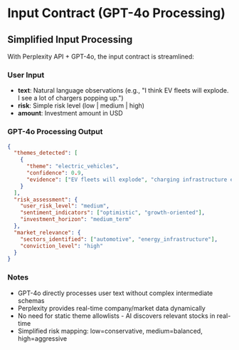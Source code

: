 # Input Contract (GPT-4o Processing)

## Simplified Input Processing

With Perplexity API + GPT-4o, the input contract is streamlined:

### User Input
- **text**: Natural language observations (e.g., "I think EV fleets will explode. I see a lot of chargers popping up.")
- **risk**: Simple risk level (low | medium | high)  
- **amount**: Investment amount in USD

### GPT-4o Processing Output
```json
{
  "themes_detected": [
    {
      "theme": "electric_vehicles",
      "confidence": 0.9,
      "evidence": ["EV fleets will explode", "charging infrastructure expansion"]
    }
  ],
  "risk_assessment": {
    "user_risk_level": "medium",
    "sentiment_indicators": ["optimistic", "growth-oriented"],
    "investment_horizon": "medium_term"
  },
  "market_relevance": {
    "sectors_identified": ["automotive", "energy_infrastructure"],
    "conviction_level": "high"
  }
}
```

### Notes
- GPT-4o directly processes user text without complex intermediate schemas
- Perplexity provides real-time company/market data dynamically
- No need for static theme allowlists - AI discovers relevant stocks in real-time
- Simplified risk mapping: low=conservative, medium=balanced, high=aggressive 
